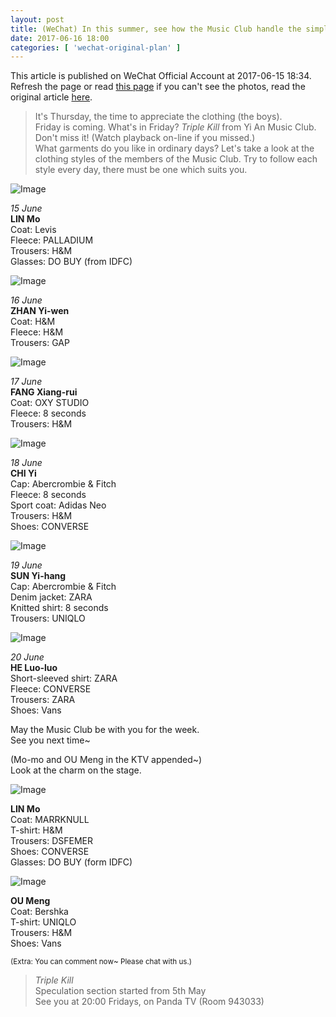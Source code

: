 ```yaml
---
layout: post
title: (WeChat) In this summer, see how the Music Club handle the simple basic garments~
date: 2017-06-16 18:00
categories: [ 'wechat-original-plan' ]
---
```


This article is published on WeChat Official Account at 2017-06-15 18:34. Refresh the page or read [this page](https://github.com/Quadrifolium/originalplan/blob/gh-pages/_posts/WeChat/2017-06-16-WeChat-Original-Plan.md) if you can't see the photos, read the original article [here](https://mp.weixin.qq.com/s/jN2OdEdZJT0lSkgD7MuKmg).

<!-- more -->

> It's Thursday, the time to appreciate the clothing (the boys).  
> Friday is coming. What's in Friday? *Triple Kill* from Yi An Music Club. Don't miss it! (Watch playback on-line if you missed.)  
> What garments do you like in ordinary days? Let's take a look at the clothing styles of the members of the Music Club. Try to follow each style every day, there must be one which suits you.

![Image](http://mmbiz.qpic.cn/mmbiz_jpg/XOMVurd7hjQ1dalUzkbTGofYcvR5PPBPuQBv5tPrvG8qK5cFFGibHwKo3VqWnMtibulBFjo7zGb9OeQkbmUbM4gw/640)

*15 June*  
**LIN Mo**  
Coat: Levis  
Fleece: PALLADIUM  
Trousers: H&M  
Glasses: DO BUY (from IDFC)

![Image](http://mmbiz.qpic.cn/mmbiz_jpg/XOMVurd7hjQ1dalUzkbTGofYcvR5PPBPnqgamias4T57p2TXy8N6kxGUSBHE1FRlSC6KGribYV6Ss92GOFRX33OA/640)

*16 June*  
**ZHAN Yi-wen**  
Coat: H&M  
Fleece: H&M  
Trousers: GAP

![Image](http://mmbiz.qpic.cn/mmbiz_jpg/XOMVurd7hjQ1dalUzkbTGofYcvR5PPBPgpadpYMPvPiabChDamgr6YXYVcWAoI907bjoqvPiaUw9jibPR9htzmbOg/640)

*17 June*  
**FANG Xiang-rui**  
Coat: OXY STUDIO  
Fleece: 8 seconds  
Trousers: H&M

![Image](http://mmbiz.qpic.cn/mmbiz_jpg/XOMVurd7hjQ1dalUzkbTGofYcvR5PPBPibZZLqCjxfq7XIM2OxML4ibvFbgtcov7JAghFRFnXPCnXqM4pXiaMXLcg/640)

*18 June*  
**CHI Yi**  
Cap: Abercrombie & Fitch  
Fleece: 8 seconds  
Sport coat: Adidas Neo  
Trousers: H&M  
Shoes: CONVERSE

![Image](http://mmbiz.qpic.cn/mmbiz_jpg/XOMVurd7hjQ1dalUzkbTGofYcvR5PPBPPuIolLX3wRW0fIp6wyUuVrH1eGiaGhcuticNDD2teKt2y2mY6fMmzibyA/640)

*19 June*  
**SUN Yi-hang**  
Cap: Abercrombie & Fitch  
Denim jacket: ZARA  
Knitted shirt: 8 seconds  
Trousers: UNIQLO

![Image](http://mmbiz.qpic.cn/mmbiz_jpg/XOMVurd7hjQ1dalUzkbTGofYcvR5PPBPWDDA8mz8MIIHFCD7lYibArsnWXJgjfibUrpFpABJLP9l0lF3orkZzicibA/640)

*20 June*  
**HE Luo-luo**  
Short-sleeved shirt: ZARA  
Fleece: CONVERSE  
Trousers: ZARA  
Shoes: Vans

May the Music Club be with you for the week.  
See you next time~

(Mo-mo and OU Meng in the KTV appended~)  
Look at the charm on the stage.

![Image](http://mmbiz.qpic.cn/mmbiz_jpg/XOMVurd7hjQ1dalUzkbTGofYcvR5PPBPwlCica5yxiadG9oC1GLT7krXA4iaY9FONwq7z5WPC2tKHOb9nqVfWxJow/640)

**LIN Mo**  
Coat: MARRKNULL  
T-shirt: H&M  
Trousers: DSFEMER  
Shoes: CONVERSE  
Glasses: DO BUY (form IDFC)

![Image](http://mmbiz.qpic.cn/mmbiz_jpg/XOMVurd7hjQ1dalUzkbTGofYcvR5PPBPH7Cwic9AxVYK25twFjKsxmF9VtEMqoWSzaoGuBBBdicnOgiaXPrbGoiaOg/640)

**OU Meng**  
Coat: Bershka  
T-shirt: UNIQLO  
Trousers: H&M  
Shoes: Vans

<small>(Extra: You can comment now~ Please chat with us.)</small>

> *Triple Kill*  
> Speculation section started from 5th May  
> See you at 20:00 Fridays, on Panda TV (Room 943033)
